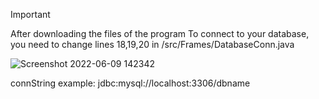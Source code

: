 Important


After downloading the files of the program 
To connect to your database, you need to change lines 18,19,20 in /src/Frames/DatabaseConn.java

    
    
![Screenshot 2022-06-09 142342](https://user-images.githubusercontent.com/97590872/172836010-b86f09ec-4529-428e-9f27-ccec1a80d059.png)

connString example:
jdbc:mysql://localhost:3306/dbname

